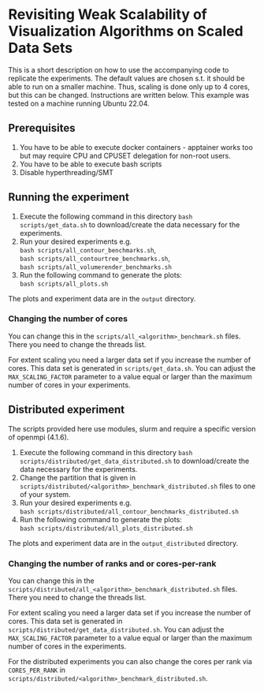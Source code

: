 # Revisiting Weak Scalability of Visualization Algorithms on Scaled Data Sets

This is a short description on how to use the accompanying code to replicate the experiments.
The default values are chosen s.t. it should be able to run on a smaller machine. 
Thus, scaling is done only up to 4 cores, but this can be changed. 
Instructions are written below.
This example was tested on a machine running Ubuntu 22.04.

## Prerequisites

1. You have to be able to execute docker containers - apptainer works too but may require CPU and CPUSET delegation for non-root users.
2. You have to be able to execute bash scripts
3. Disable hyperthreading/SMT

## Running the experiment

1. Execute the following command in this directory `bash scripts/get_data.sh` to download/create the data necessary for the experiments.
2. Run your desired experiments e.g.\
    `bash scripts/all_contour_benchmarks.sh`,\
    `bash scripts/all_contourtree_benchmarks.sh`,\
    `bash scripts/all_volumerender_benchmarks.sh`
3. Run the following command to generate the plots:\
    `bash scripts/all_plots.sh`

The plots and experiment data are in the `output` directory.

### Changing the number of cores

You can change this in the `scripts/all_<algorithm>_benchmark.sh` files. 
There you need to change the threads list.

For extent scaling you need a larger data set if you increase the number of cores.
This data set is generated in `scripts/get_data.sh`.
You can adjust the `MAX_SCALING_FACTOR` parameter to a value equal or larger than the maximum number of cores in your experiments.


## Distributed experiment

The scripts provided here use modules, slurm and require a specific version of openmpi (4.1.6).

1. Execute the following command in this directory `bash scripts/distributed/get_data_distributed.sh` to download/create the data necessary for the experiments.
2. Change the partition that is given in `scripts/distributed/<algorithm>_benchmark_distributed.sh` files to one of your system.
3. Run your desired experiments e.g.\
    `bash scripts/distributed/all_contour_benchmarks_distributed.sh`
4. Run the following command to generate the plots:\
    `bash scripts/distributed/all_plots_distributed.sh`

The plots and experiment data are in the `output_distributed` directory.


### Changing the number of ranks and or cores-per-rank

You can change this in the `scripts/distributed/all_<algorithm>_benchmark_distributed.sh` files.
There you need to change the threads list.

For extent scaling you need a larger data set if you increase the number of cores.
This data set is generated in `scripts/distributed/get_data_distributed.sh`.
You can adjust the `MAX_SCALING_FACTOR` parameter to a value equal or larger than the maximum number of cores in the experiments.

For the distributed experiments you can also change the cores per rank via `CORES_PER_RANK` in `scripts/distributed/<algorithm>_benchmark_distributed.sh`.